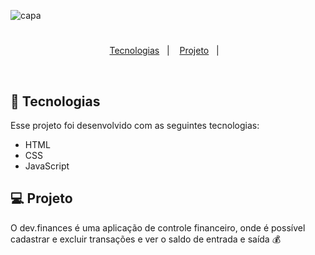 ![capa](https://user-images.githubusercontent.com/86531281/134087104-51300a13-ef14-44e8-a933-4e47b6d92dd4.png)
<h1 align="center">
</h1>

<p align="center">
  <a href="#-tecnologias">Tecnologias</a>   |   
  <a href="#-projeto">Projeto</a>   |   
</p>


<br>



## 🚀 Tecnologias

Esse projeto foi desenvolvido com as seguintes tecnologias:

- HTML
- CSS
- JavaScript

## 💻 Projeto

O dev.finances é uma aplicação de controle financeiro, onde é possível cadastrar e excluir transações e ver o saldo de entrada e saída 💰
